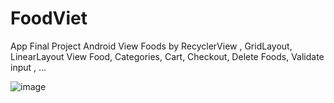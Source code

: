 # FoodViet
App Final Project Android
View Foods by RecyclerView , GridLayout, LinearLayout
View Food, Categories, Cart, Checkout, Delete Foods, Validate input , ...

![image](https://user-images.githubusercontent.com/65383137/159978345-67f48962-0250-4356-85ae-5f2f2a85bfd9.png)


